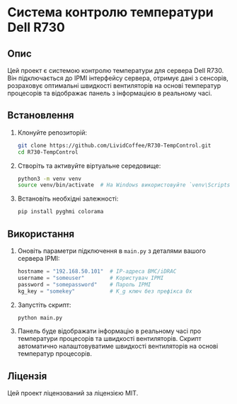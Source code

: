 # Система контролю температури Dell R730

## Опис

Цей проект є системою контролю температури для сервера Dell R730. Він підключається до IPMI інтерфейсу сервера, отримує дані з сенсорів, розраховує оптимальні швидкості вентиляторів на основі температур процесорів та відображає панель з інформацією в реальному часі.

## Встановлення

1. Клонуйте репозиторій:
   ```bash
   git clone https://github.com/LividCoffee/R730-TempControl.git
   cd R730-TempControl
   ```

2. Створіть та активуйте віртуальне середовище:
   ```bash
   python3 -m venv venv
   source venv/bin/activate  # На Windows використовуйте `venv\Scripts\activate`
   ```

3. Встановіть необхідні залежності:
   ```bash
   pip install pyghmi colorama 
   ```

## Використання

1. Оновіть параметри підключення в `main.py` з деталями вашого сервера IPMI:
   ```python
   hostname = "192.168.50.101"  # IP-адреса BMC/iDRAC
   username = "someuser"        # Користувач IPMI
   password = "somepassword"    # Пароль IPMI
   kg_key = "somekey"           # K_g ключ без префікса 0x
   ```

2. Запустіть скрипт:
   ```bash
   python main.py
   ```

3. Панель буде відображати інформацію в реальному часі про температури процесорів та швидкості вентиляторів. Скрипт автоматично налаштовуватиме швидкості вентиляторів на основі температур процесорів.

## Ліцензія

Цей проект ліцензований за ліцензією MIT.
